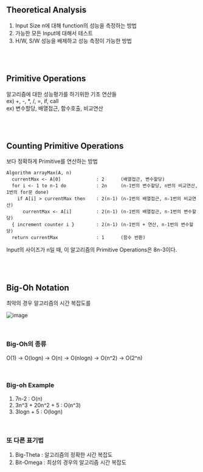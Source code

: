 ## Theoretical Analysis

1) Input Size n에 대해 function의 성능을 측정하는 방법  
2) 가능한 모든 Input에 대해서 테스트  
3) H/W, S/W 성능을 배제하고 성능 측정이 가능한 방법  

<br>
<br>

## Primitive Operations

알고리즘에 대한 성능평가를 하기위한 기초 연산들  
ex) +, -, *, /, =, if, call  
ex) 변수할당, 배열접근, 함수호출, 비교연산  


<br>
<br>

## Counting Primitive Operations
보다 정확하게 Primitive를 연산하는 방법  

```
Algorithm arrayMax(A, n)  
  currentMax <- A[0]             : 2      (배열접근, 변수할당)
  for i <- 1 to n-1 do           : 2n     (n-1번의 변수할당, n번의 비교연산, 1번의 for문 done)
    if A[i] > currentMax then    : 2(n-1) (n-1번의 배열접근, n-1번의 비교연산)
      currentMax <- A[i]         : 2(n-1) (n-1번의 배열접근, n-1번의 변수할당)
  { increment counter i }        : 2(n-1) (n-1번의 + 연산, n-1번의 변수할당)
  return currentMax              : 1      (함수 반환)
```
  
Input의 사이즈가 n일 때, 이 알고리즘의 Primitive Operations은 8n-3이다.  

<br>
<br>

## Big-Oh Notation
최악의 경우 알고리즘의 시간 복잡도를   

![image](https://user-images.githubusercontent.com/50320556/171807497-b58ce74a-6911-4475-8797-1a0b3316674c.png)

<br>

### Big-Oh의 종류
O(1) -> O(logn) -> O(n) -> O(nlogn) -> O(n^2) -> O(2^n)

<br>

### Big-oh Example
1) 7n-2  : O(n)
2) 3n^3 + 20n^2 + 5  : O(n^3)  
3) 3logn + 5  : O(logn)

<br>

### 또 다른 표기법
1. Big-Theta : 알고리즘의 정확한 시간 복잡도  
2. Bit-Omega : 최상의 경우의 알고리즘 시간 복잡도
